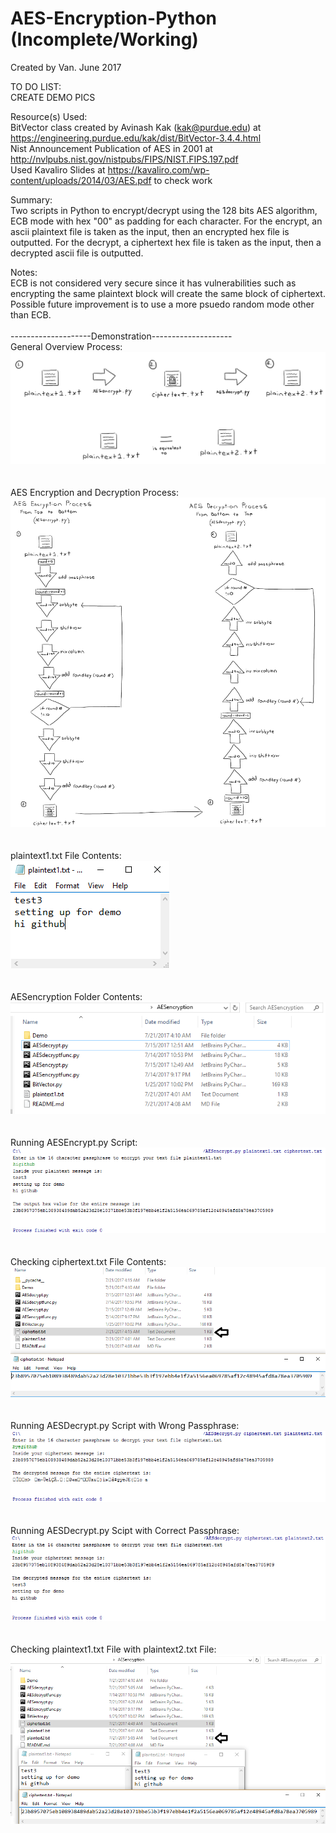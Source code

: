 # AES-Encryption-Python (Incomplete/Working)

Created by Van. June 2017 </br>

TO DO LIST:</br>
CREATE DEMO PICS</br>

Resource(s) Used: </br>
BitVector class created by Avinash Kak (kak@purdue.edu) at https://engineering.purdue.edu/kak/dist/BitVector-3.4.4.html </br>
Nist Announcement Publication of AES in 2001 at http://nvlpubs.nist.gov/nistpubs/FIPS/NIST.FIPS.197.pdf </br>
Used Kavaliro Slides at https://kavaliro.com/wp-content/uploads/2014/03/AES.pdf to check work </br>

Summary:</br>
Two scripts in Python to encrypt/decrypt using the 128 bits AES algorithm, ECB mode with hex "00" as padding for each character. For the encrypt, an ascii plaintext file is taken as the input, then an encrypted hex file is outputted. For the decrypt, a ciphertext hex file is taken as the input, then a decrypted ascii file is outputted.</br>

Notes: </br> 
ECB is not considered very secure since it has vulnerabilities such as encrypting the same plaintext block will create the same block of ciphertext. Possible future improvement is to use a more psuedo random mode other than ECB.</br>
<br />
--------------------Demonstration--------------------<br />
General Overview Process: <br />
![general](/Demo/1.png)
<br /><br /><br />
AES Encryption and Decryption Process: <br />
![aesprocess](/Demo/2.png)
<br /><br /><br />
plaintext1.txt File Contents: <br />
![plaintext1](/Demo/3.png)
<br /><br /><br />
AESencryption Folder Contents: <br />
![aesfolder](/Demo/4.png)
<br /><br /><br />
Running AESEncrypt.py Script: <br />
![encrypt.py](/Demo/5.png)
<br /><br /><br />
Checking ciphertext.txt File Contents: <br />
![ciphertext](/Demo/6.png)
<br /><br /><br />
Running AESDecrypt.py Script with Wrong Passphrase: <br />
![wrong](/Demo/7.png)
<br /><br /><br />
Running AESDecrypt.py Scipt with Correct Passphrase: <br />
![right](/Demo/8.png)
<br /><br /><br />
Checking plaintext1.txt File with plaintext2.txt File: <br />
![lastcheck](/Demo/9.png)
<br /><br /><br />
